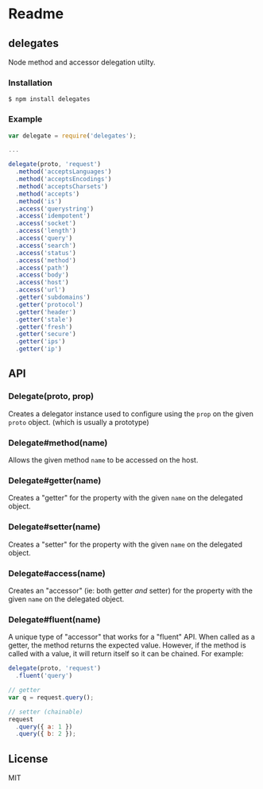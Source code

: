 # Readme

## delegates

Node method and accessor delegation utilty.

### Installation

```text
$ npm install delegates
```

### Example

```javascript
var delegate = require('delegates');

...

delegate(proto, 'request')
  .method('acceptsLanguages')
  .method('acceptsEncodings')
  .method('acceptsCharsets')
  .method('accepts')
  .method('is')
  .access('querystring')
  .access('idempotent')
  .access('socket')
  .access('length')
  .access('query')
  .access('search')
  .access('status')
  .access('method')
  .access('path')
  .access('body')
  .access('host')
  .access('url')
  .getter('subdomains')
  .getter('protocol')
  .getter('header')
  .getter('stale')
  .getter('fresh')
  .getter('secure')
  .getter('ips')
  .getter('ip')
```

## API

### Delegate\(proto, prop\)

Creates a delegator instance used to configure using the `prop` on the given `proto` object. \(which is usually a prototype\)

### Delegate\#method\(name\)

Allows the given method `name` to be accessed on the host.

### Delegate\#getter\(name\)

Creates a "getter" for the property with the given `name` on the delegated object.

### Delegate\#setter\(name\)

Creates a "setter" for the property with the given `name` on the delegated object.

### Delegate\#access\(name\)

Creates an "accessor" \(ie: both getter _and_ setter\) for the property with the given `name` on the delegated object.

### Delegate\#fluent\(name\)

A unique type of "accessor" that works for a "fluent" API. When called as a getter, the method returns the expected value. However, if the method is called with a value, it will return itself so it can be chained. For example:

```javascript
delegate(proto, 'request')
  .fluent('query')

// getter
var q = request.query();

// setter (chainable)
request
  .query({ a: 1 })
  .query({ b: 2 });
```

## License

MIT

